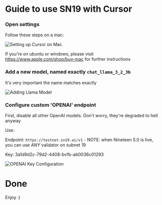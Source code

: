 # Guide to use SN19 with Cursor

### **Open settings**
Follow these steps on a mac:

![Setting up Cursor on Mac](cursor_settings.png)

If you're on ubuntu or windows, please visit https://www.apple.com/shop/buy-mac for further instructions


### **Add a new model, named exactly `chat_llama_3_2_3b`**

It's very important the name matches exactly

![Adding Llama Model](add_llama_model.png)


### **Configure custom 'OPENAI' endpoint**

First, disable all other OpenAI models. Don't worry, they're degraded to hell anyway


Use:

Endpoint: `https://testnet.sn19.ai/v1` - NOTE: when Nineteen 5.0 is live, you can use *ANY* validator on subnet 19

Key: 3a1d9d2c-79d2-4408-bvfb-ab0036c01293

![OPENAI Key Configuration](openai_key.png)



# Done
Enjoy :)
